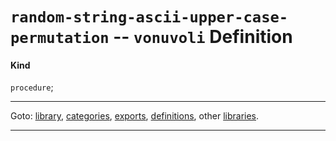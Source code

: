 

<a id='definition__vonuvoli__random-string-ascii-upper-case-permutation'></a>

# `random-string-ascii-upper-case-permutation` -- `vonuvoli` Definition


<a id='definition__vonuvoli__random-string-ascii-upper-case-permutation__kind'></a>

#### Kind

`procedure`;

----

Goto: [library](../../vonuvoli/_index.md#library__vonuvoli), [categories](../../vonuvoli/categories/_index.md#toc__vonuvoli__categories), [exports](../../vonuvoli/exports/_index.md#toc__vonuvoli__exports), [definitions](../../vonuvoli/definitions/_index.md#toc__vonuvoli__definitions), other [libraries](../../_libraries.md#toc__libraries).

----

